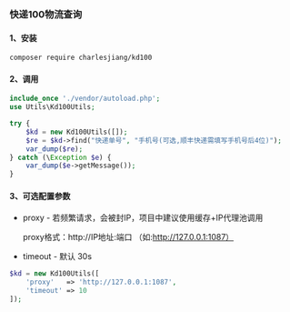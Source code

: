 ### 快递100物流查询
#### 1、安装
```shell
composer require charlesjiang/kd100
```

#### 2、调用
```php
include_once './vendor/autoload.php';
use Utils\Kd100Utils;

try {
    $kd = new Kd100Utils([]);
    $re = $kd->find("快递单号", "手机号(可选,顺丰快递需填写手机号后4位)");
    var_dump($re);
} catch (\Exception $e) {
    var_dump($e->getMessage());
}
```

#### 3、可选配置参数

- proxy - 若频繁请求，会被封IP，项目中建议使用缓存+IP代理池调用

   proxy格式：http://IP地址:端口 （如:http://127.0.0.1:1087）

- timeout - 默认 30s

```php
$kd = new Kd100Utils([
    'proxy'   => 'http://127.0.0.1:1087',
    'timeout' => 10
]);
```

